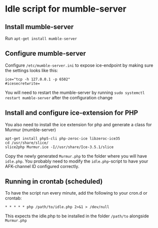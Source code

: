 Idle script for mumble-server
=============================

Install mumble-server
---------------------
Run `apt-get install mumble-server`

Configure mumble-server
-----------------------
Configure `/etc/mumble-server.ini` to expose ice-endpoint by making sure the settings looks like this:
```
ice="tcp -h 127.0.0.1 -p 6502"
#icesecretwrite=
```
You will need to restart the mumble-server by running `sudo systemctl restart mumble-server` after the configuration change

Install and configure ice-extension for PHP
-------------------------------------------
You also need to install the ice extension for php and generate a class for Murmur (mumble-server)
```
apt-get install php5-cli php-zeroc-ice libzeroc-ice35
cd /usr/share/slice/
slice2php Murmur.ice -I//usr/share/Ice-3.5.1/slice
```

Copy the newly generated `Murmur.php` to the folder where you will have `idle.php`.
You probably need to modify the `idle.php`-script to have your AFK-channel ID configured correctly.

Running in crontab (scheduled)
-------
To have the script run every minute, add the following to your cron.d or crontab:
```
* * * * * php /path/to/idle.php 2>&1 > /dev/null
```
This expects the idle.php to be installed in the folder `/path/to` alongside `Murmur.php`

